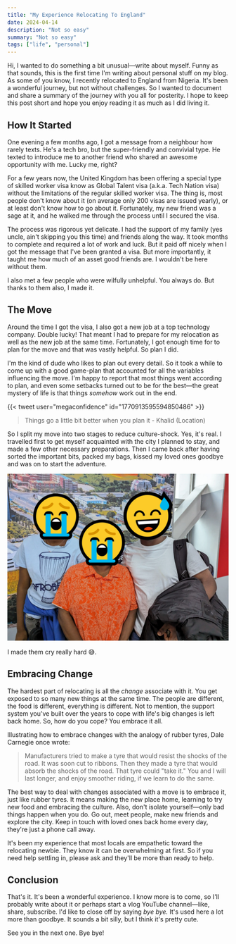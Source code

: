 ```yaml
---
title: "My Experience Relocating To England"
date: 2024-04-14
description: "Not so easy"
summary: "Not so easy"
tags: ["life", "personal"]
---
```


Hi, I wanted to do something a bit unusual—write about myself. Funny as that sounds, this is the first time I'm writing about personal stuff on my blog. As some of you know, I recently relocated to England from Nigeria. It's been a wonderful journey, but not without challenges. So I wanted to document and share a summary of the journey with you all for posterity. I hope to keep this post short and hope you enjoy reading it as much as I did living it.

## How It Started

One evening a few months ago, I got a message from a neighbour how rarely texts. He's a tech bro, but the super-friendly and convivial type. He texted to introduce me to another friend who shared an awesome opportunity with me. Lucky me, right?

For a few years now, the United Kingdom has been offering a special type of skilled worker visa know as Global Talent visa (a.k.a. Tech Nation visa) without the limitations of the regular skilled worker visa. The thing is, most people don't know about it (on average only 200 visas are issued yearly), or at least don't know how to go about it. Fortunately, my new friend was a sage at it, and he walked me through the process until I secured the visa.

The process was rigorous yet delicate. I had the support of my family (yes uncle, ain't skipping you this time) and friends along the way. It took months to complete and required a lot of work and luck. But it paid off nicely when I got the message that I've been granted a visa. But more importantly, it taught me how much of an asset good friends are. I wouldn't be here without them.

I also met a few people who were wilfully unhelpful. You always do. But thanks to them also, I made it.

## The Move

Around the time I got the visa, I also got a new job at a top technology company. Double lucky! That meant I had to prepare for my relocation as well as the new job at the same time. Fortunately, I got enough time for to plan for the move and that was vastly helpful. So plan I did.

I'm the kind of dude who likes to plan out every detail. So it took a while to come up with a good game-plan that accounted for all the variables influencing the move. I'm happy to report that most things went according to plan, and even some setbacks turned out to be for the best—the great mystery of life is that things _somehow_ work out in the end.

{{< tweet user="megaconfidence" id="1770913595594850486" >}}

> Things go a little bit better when you plan it - Khalid (Location)

So I split my move into two stages to reduce culture-shock. Yes, it's real. I travelled first to get myself acquainted with the city I planned to stay, and made a few other necessary preparations. Then I came back after having sorted the important bits, packed my bags, kissed my loved ones goodbye and was on to start the adventure.

![Saying good bye to my family](./images/family.webp)

I made them cry really hard 😅.

## Embracing Change

The hardest part of relocating is all the _change_ associate with it. You get exposed to so many new things at the same time. The people are different, the food is different, everything is different. Not to mention, the support system you've built over the years to cope with life's big changes is left back home. So, how do you cope? You embrace it all.

Illustrating how to embrace changes with the analogy of rubber tyres, Dale Carnegie once wrote:

> Manufacturers tried to make a tyre that would resist the shocks of the road. It was soon cut to ribbons. Then they made a tyre that would absorb the shocks of the road. That tyre could "take it." You and I will last longer, and enjoy smoother riding, if we learn to do the same.

The best way to deal with changes associated with a move is to embrace it, just like rubber tyres. It means making the new place home, learning to try new food and embracing the culture. Also, don't isolate yourself—only bad things happen when you do. Go out, meet people, make new friends and explore the city. Keep in touch with loved ones back home every day, they're just a phone call away.

It's been my experience that most locals are empathetic toward the relocating newbie. They know it can be overwhelming at first. So if you need help settling in, please ask and they'll be more than ready to help.

## Conclusion

That's it. It's been a wonderful experience. I know more is to come, so I'll probably write about it or perhaps start a vlog YouTube channel—like, share, subscribe. I'd like to close off by saying _bye bye._ It's used here a lot more than goodbye. It sounds a bit silly, but I think it's pretty cute.

See you in the next one. Bye bye!
